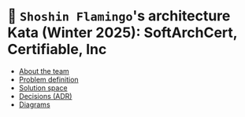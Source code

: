 # 🦩 `Shoshin Flamingo`'s architecture Kata (Winter 2025): SoftArchCert, Certifiable, Inc

* [About the team](1-about-the-team/README.md)
* [Problem definition](2-problem-space/README.md)
* [Solution space](3-solution-space/README.md)
* [Decisions (ADR)](4-decisions%20(ADRs)/README.md)
* [Diagrams](5-diagrams/README.md)
